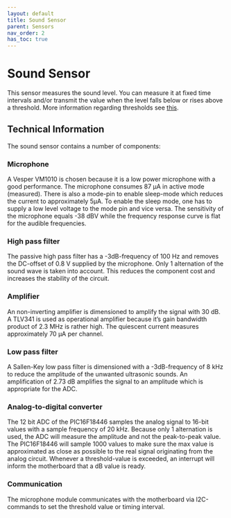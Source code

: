 ```yaml
---
layout: default
title: Sound Sensor
parent: Sensors
nav_order: 2
has_toc: true
---
```


# Sound Sensor

This sensor measures the sound level.
You can measure it at fixed time intervals and/or transmit the value when
the level falls below or rises above a threshold. More information regarding thresholds see [this](../Configuration/what-are-thresholds.html).



## Technical Information
The sound sensor contains a number of components:

### Microphone
A Vesper VM1010 is chosen because it is a low power microphone with a good performance. The microphone consumes 87 µA in active mode (measured). There is also a mode-pin to enable sleep-mode which reduces the current to approximately 5µA. To enable the sleep mode, one has to supply a low level voltage to the mode pin and vice versa. The sensitivity of the microphone equals -38 dBV while the frequency response curve is flat for the audible frequencies.

### High pass filter
The passive high pass filter has a -3dB-frequency of 100 Hz and removes the DC-offset of 0.8 V supplied by the microphone. Only 1 alternation of the sound wave is taken into account. This reduces the component cost and increases the stability of the circuit.

### Amplifier
An non-inverting amplifier is dimensioned to amplify the signal with 30 dB. A TLV341 is used as operational amplifier because it’s gain bandwidth product of 2.3 MHz is rather high. The quiescent current measures approximately 70 µA per channel.

### Low pass filter
A Sallen-Key low pass filter is dimensioned with a -3dB-frequency of 8 kHz to reduce the amplitude of the unwanted ultrasonic sounds. An amplification of 2.73 dB amplifies the signal to an amplitude which is appropriate for the ADC.

### Analog-to-digital converter
The 12 bit ADC of the PIC16F18446 samples the analog signal to 16-bit values with a sample frequency of 20 kHz. Because only 1 alternation is used, the ADC will measure the amplitude and not the peak-to-peak value. The PIC16F18446 will sample 1000 values to make sure the max value is approximated as close as possible to the real signal originating from the analog circuit. Whenever a threshold-value is exceeded, an interrupt will inform the motherboard that a dB value is ready.

### Communication
The microphone module communicates with the motherboard via I2C-commands to set the threshold value or timing interval.

